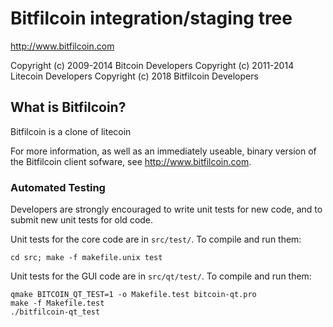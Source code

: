 Bitfilcoin integration/staging tree
================================

http://www.bitfilcoin.com

Copyright (c) 2009-2014 Bitcoin Developers
Copyright (c) 2011-2014 Litecoin Developers
Copyright (c) 2018 Bitfilcoin Developers

What is Bitfilcoin?
----------------

Bitfilcoin is a clone of litecoin



For more information, as well as an immediately useable, binary version of
the Bitfilcoin client sofware, see http://www.bitfilcoin.com.

### Automated Testing

Developers are strongly encouraged to write unit tests for new code, and to
submit new unit tests for old code.

Unit tests for the core code are in `src/test/`. To compile and run them:

    cd src; make -f makefile.unix test

Unit tests for the GUI code are in `src/qt/test/`. To compile and run them:

    qmake BITCOIN_QT_TEST=1 -o Makefile.test bitcoin-qt.pro
    make -f Makefile.test
    ./bitfilcoin-qt_test

